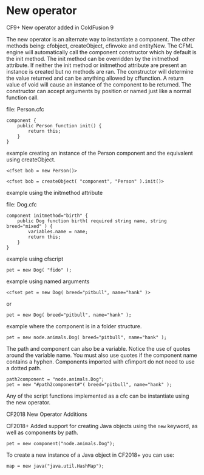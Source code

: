 # New operator

CF9+ New operator added in ColdFusion 9

The new operator is an alternate way to instantiate a component. The other methods being: cfobject, createObject, cfinvoke and entityNew. The CFML engine will automatically call the component constructor which by default is the init method. The init method can be overridden by the initmethod attribute. If neither the init method or initmethod attribute are present an instance is created but no methods are ran. The constructor will determine the value returned and can be anything allowed by cffunction. A return value of void will cause an instance of the component to be returned. The constructor can accept arguments by position or named just like a normal function call.

file: Person.cfc

    component {
        public Person function init() {
            return this;
        }
    }

example creating an instance of the Person component and the equivalent using createObject.

    <cfset bob = new Person()>

    <cfset bob = createObject( "component", "Person" ).init()>

example using the initmethod attribute

file: Dog.cfc

    component initmethod="birth" {
        public Dog function birth( required string name, string breed="mixed" ) {
            variables.name = name;
            return this;
        }
    }

example using cfscript

    pet = new Dog( "fido" );

example using named arguments

    <cfset pet = new Dog( breed="pitbull", name="hank" )>
or

    pet = new Dog( breed="pitbull", name="hank" );

example where the component is in a folder structure.

    pet = new node.animals.Dog( breed="pitbull", name="hank" );

The path and component can also be a variable. Notice the use of quotes around the variable name.  You must also use quotes if the component name contains a hyphen. Components imported with cfimport do not need to use a dotted path.

    path2component = "node.animals.Dog";    
    pet = new "#path2component#"( breed="pitbull", name="hank" );

Any of the script functions implemented as a cfc can be instantiate using the new operator.

CF2018 New Operator Additions

CF2018+ Added support for creating Java objects using the `new` keyword, as well as components by path. 

    pet = new component("node.animals.Dog");
    
To create a new instance of a Java object in CF2018+ you can use:

    map = new java("java.util.HashMap");

